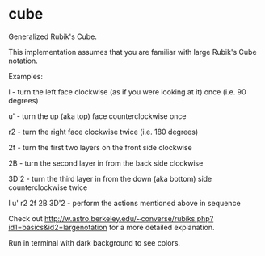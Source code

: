 # cube
Generalized Rubik's Cube.

This implementation assumes that you are familiar with large Rubik's Cube notation.

Examples:

l - turn the left face clockwise (as if you were looking at it) once (i.e. 90 degrees)

u' - turn the up (aka top) face counterclockwise once

r2 - turn the right face clockwise twice (i.e. 180 degrees)

2f - turn the first two layers on the front side clockwise

2B - turn the second layer in from the back side clockwise

3D'2 - turn the third layer in from the down (aka bottom) side counterclockwise twice

l u' r2 2f 2B 3D'2 - perform the actions mentioned above in sequence

Check out http://w.astro.berkeley.edu/~converse/rubiks.php?id1=basics&id2=largenotation for a more detailed explanation.

Run in terminal with dark background to see colors.
